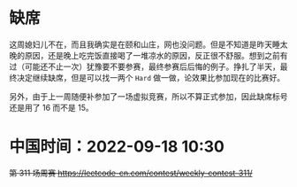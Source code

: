 
# 缺席

这周媳妇儿不在，而且我确实是在颐和山庄，网也没问题。但是不知道是昨天睡太晚的原因，还是晚上吃完饭直接喝了一堆凉水的原因，反正很不舒服。想到之前有过（可能还不止一次）犹豫要不要参赛，最终参赛后后悔的例子。挣扎了半天，最终决定继续缺席，但是可以找一两个 `Hard` 做一做，论效果比参加现在的比赛好。

另外，由于上一周随便补参加了一场虚拟竞赛，所以不算正式参加，因此缺席标号还是用了 16 而不是 15。

# 中国时间：2022-09-18 10:30

~~第 311 场周赛 https://leetcode-cn.com/contest/weekly-contest-311/~~

